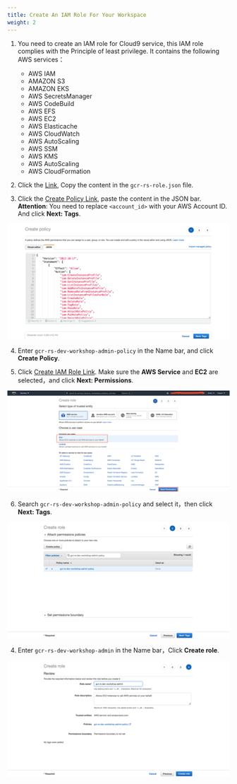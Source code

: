 ```yaml
---
title: Create An IAM Role For Your Workspace
weight: 2
---
```


1. You need to create an IAM role for Cloud9 service, this IAM role complies with the Principle of least privilege. It contains the following AWS services：
   - AWS IAM
   - AMAZON S3
   - AMAZON EKS
   - AWS SecretsManager
   - AWS CodeBuild
   - AWS EFS
   - AWS EC2
   - AWS Elasticache
   - AWS CloudWatch
   - AWS AutoScaling
   - AWS SSM
   - AWS KMS
   - AWS AutoScaling
   - AWS CloudFormation
   
2. Click the [Link](https://github.com/gcr-solutions/recommender-system-dev-workshop-code/blob/main/scripts/role/gcr-rs-role.json), Copy the content in the `gcr-rs-role.json` file.

3. Click the [Create Policy Link](https://console.aws.amazon.com/iam/home#/policies$new?step=edit), paste the content in the JSON bar. **Attention**: You need to replace `<account_id>` with your AWS Account ID. And click **Next: Tags**.

![CREATE POLICY](/images/create-iam-policy.png)
   
4. Enter `gcr-rs-dev-workshop-admin-policy` in the Name bar, and click **Create Policy**.
   
5. Click [Create IAM Role Link](https://console.aws.amazon.com/iam/home#/roles$new?step=review&commonUseCase=EC2%2BEC2&selectedUseCase=EC2). Make sure the **AWS Service** and **EC2** are selected，and click **Next: Permissions**.

![IAM Role EC2](/images/iam-role-ec2.png)

6. Search `gcr-rs-dev-workshop-admin-policy` and select it，then click **Next: Tags**.

![IAM Role Least Permission](/images/iam-role-leastPermission.png)

4. Enter `gcr-rs-dev-workshop-admin` in the Name bar，Click **Create role**.

![IAM Role Created](/images/iam-role-name-create.png)


